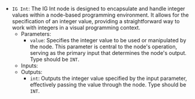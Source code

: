 - `IG Int`: The IG Int node is designed to encapsulate and handle integer values within a node-based programming environment. It allows for the specification of an integer value, providing a straightforward way to work with integers in a visual programming context.
    - Parameters:
        - `value`: Specifies the integer value to be used or manipulated by the node. This parameter is central to the node's operation, serving as the primary input that determines the node's output. Type should be `INT`.
    - Inputs:
    - Outputs:
        - `int`: Outputs the integer value specified by the input parameter, effectively passing the value through the node. Type should be `INT`.
